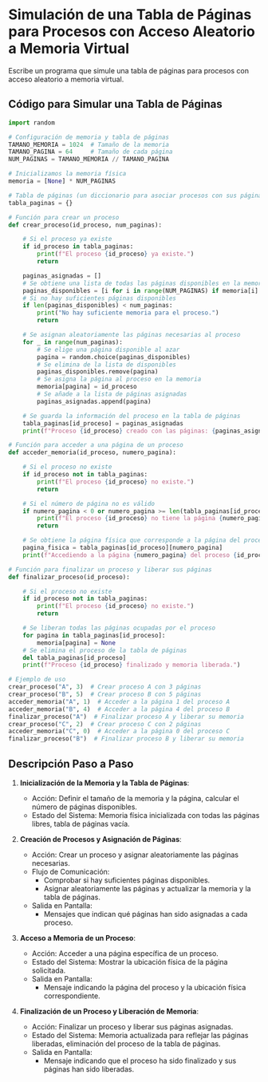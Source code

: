 # Simulación de una Tabla de Páginas para Procesos con Acceso Aleatorio a Memoria Virtual

Escribe un programa que simule una tabla de páginas para procesos con acceso aleatorio a memoria virtual.

## Código para Simular una Tabla de Páginas

```python
import random

# Configuración de memoria y tabla de páginas
TAMANO_MEMORIA = 1024  # Tamaño de la memoria
TAMANO_PAGINA = 64     # Tamaño de cada página
NUM_PAGINAS = TAMANO_MEMORIA // TAMANO_PAGINA

# Inicializamos la memoria física
memoria = [None] * NUM_PAGINAS

# Tabla de páginas (un diccionario para asociar procesos con sus páginas)
tabla_paginas = {}

# Función para crear un proceso
def crear_proceso(id_proceso, num_paginas):

    # Si el proceso ya existe
    if id_proceso in tabla_paginas:
        print(f"El proceso {id_proceso} ya existe.")
        return

    paginas_asignadas = []
    # Se obtiene una lista de todas las páginas disponibles en la memoria
    paginas_disponibles = [i for i in range(NUM_PAGINAS) if memoria[i] is None]
    # Si no hay suficientes páginas disponibles
    if len(paginas_disponibles) < num_paginas:
        print("No hay suficiente memoria para el proceso.")
        return

    # Se asignan aleatoriamente las páginas necesarias al proceso
    for _ in range(num_paginas):
        # Se elige una página disponible al azar
        pagina = random.choice(paginas_disponibles)
        # Se elimina de la lista de disponibles
        paginas_disponibles.remove(pagina)
        # Se asigna la página al proceso en la memoria
        memoria[pagina] = id_proceso
        # Se añade a la lista de páginas asignadas
        paginas_asignadas.append(pagina)

    # Se guarda la información del proceso en la tabla de páginas
    tabla_paginas[id_proceso] = paginas_asignadas
    print(f"Proceso {id_proceso} creado con las páginas: {paginas_asignadas}")

# Función para acceder a una página de un proceso
def acceder_memoria(id_proceso, numero_pagina):

    # Si el proceso no existe
    if id_proceso not in tabla_paginas:
        print(f"El proceso {id_proceso} no existe.")
        return

    # Si el número de página no es válido
    if numero_pagina < 0 or numero_pagina >= len(tabla_paginas[id_proceso]):
        print(f"El proceso {id_proceso} no tiene la página {numero_pagina}.")
        return

    # Se obtiene la página física que corresponde a la página del proceso
    pagina_fisica = tabla_paginas[id_proceso][numero_pagina]
    print(f"Accediendo a la página {numero_pagina} del proceso {id_proceso}, que está en la página física {pagina_fisica}.")

# Función para finalizar un proceso y liberar sus páginas
def finalizar_proceso(id_proceso):

    # Si el proceso no existe
    if id_proceso not in tabla_paginas:
        print(f"El proceso {id_proceso} no existe.")
        return

    # Se liberan todas las páginas ocupadas por el proceso
    for pagina in tabla_paginas[id_proceso]:
        memoria[pagina] = None
    # Se elimina el proceso de la tabla de páginas
    del tabla_paginas[id_proceso]
    print(f"Proceso {id_proceso} finalizado y memoria liberada.")

# Ejemplo de uso
crear_proceso("A", 3)  # Crear proceso A con 3 páginas
crear_proceso("B", 5)  # Crear proceso B con 5 páginas
acceder_memoria("A", 1)  # Acceder a la página 1 del proceso A
acceder_memoria("B", 4)  # Acceder a la página 4 del proceso B
finalizar_proceso("A")  # Finalizar proceso A y liberar su memoria
crear_proceso("C", 2)  # Crear proceso C con 2 páginas
acceder_memoria("C", 0)  # Acceder a la página 0 del proceso C
finalizar_proceso("B")  # Finalizar proceso B y liberar su memoria
```

## Descripción Paso a Paso

1. **Inicialización de la Memoria y la Tabla de Páginas**:

   - Acción: Definir el tamaño de la memoria y la página, calcular el número de páginas disponibles.
   - Estado del Sistema: Memoria física inicializada con todas las páginas libres, tabla de páginas vacía.

2. **Creación de Procesos y Asignación de Páginas**:

   - Acción: Crear un proceso y asignar aleatoriamente las páginas necesarias.
   - Flujo de Comunicación:
     - Comprobar si hay suficientes páginas disponibles.
     - Asignar aleatoriamente las páginas y actualizar la memoria y la tabla de páginas.
   - Salida en Pantalla:
     - Mensajes que indican qué páginas han sido asignadas a cada proceso.

3. **Acceso a Memoria de un Proceso**:

   - Acción: Acceder a una página específica de un proceso.
   - Estado del Sistema: Mostrar la ubicación física de la página solicitada.
   - Salida en Pantalla:
     - Mensaje indicando la página del proceso y la ubicación física correspondiente.

4. **Finalización de un Proceso y Liberación de Memoria**:

   - Acción: Finalizar un proceso y liberar sus páginas asignadas.
   - Estado del Sistema: Memoria actualizada para reflejar las páginas liberadas, eliminación del proceso de la tabla de páginas.
   - Salida en Pantalla:
     - Mensaje indicando que el proceso ha sido finalizado y sus páginas han sido liberadas.
